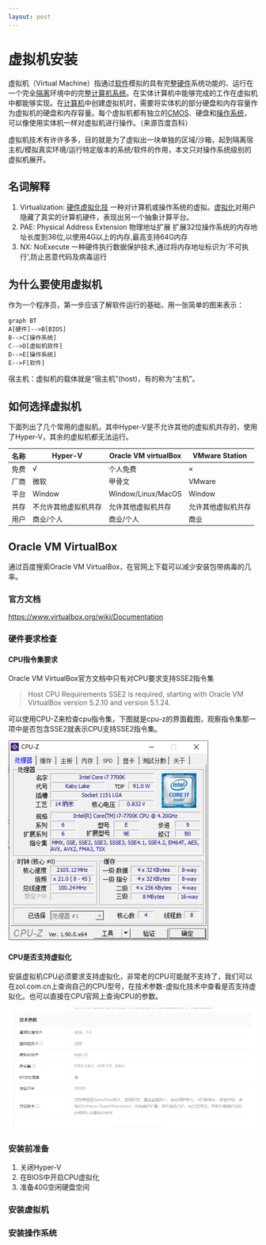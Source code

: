 ```yaml
---
layout: post
---
```

# 虚拟机安装

虚拟机（Virtual Machine）指通过[软件](https://baike.baidu.com/item/软件/12053)模拟的具有完整[硬件](https://baike.baidu.com/item/硬件)系统功能的、运行在一个完全[隔离](https://baike.baidu.com/item/隔离/33079)环境中的完整[计算机系统](https://baike.baidu.com/item/计算机系统/7210959)。在实体计算机中能够完成的工作在虚拟机中都能够实现。在[计算机](https://baike.baidu.com/item/计算机/140338)中创建虚拟机时，需要将实体机的部分硬盘和内存容量作为虚拟机的硬盘和内存容量。每个虚拟机都有独立的[CMOS](https://baike.baidu.com/item/CMOS/428167)、硬盘和[操作系统](https://baike.baidu.com/item/操作系统/192)，可以像使用实体机一样对虚拟机进行操作。（来源百度百科）

虚拟机技术有许许多多，目的就是为了虚拟出一块单独的区域/沙箱，起到隔离宿主机/模拟真实环境/运行特定版本的系统/软件的作用，本文只对操作系统级别的虚拟机展开。

## 名词解释

1. Virtualization: [硬件虚拟化技](https://baike.baidu.com/item/%E7%A1%AC%E4%BB%B6%E8%99%9A%E6%8B%9F%E5%8C%96) 一种对计算机或操作系统的虚拟。[虚拟化](https://baike.baidu.com/item/虚拟化/547949)对用户隐藏了真实的计算机硬件，表现出另一个抽象计算平台。
2. PAE: Physical Address Extension 物理地址扩展 扩展32位操作系统的内存地址长度到36位,以使用4G以上的内存,最高支持64G内存
3. NX: NoExecute 一种硬件执行数据保护技术,通过将内存地址标识为'不可执行',防止恶意代码及病毒运行     

## 为什么要使用虚拟机

作为一个程序员，第一步应该了解软件运行的基础，用一张简单的图来表示：

```mermaid
graph BT
A[硬件]-->B[BIOS]
B-->C[操作系统]
C-->D[虚拟机软件]
D-->E[操作系统]
E-->F[软件]
```

宿主机：虚拟机的载体就是“宿主机”(host)，有的称为“主机”。

## 如何选择虚拟机

下面列出了几个常用的虚拟机，其中Hyper-V是不允许其他的虚拟机共存的，使用了Hyper-V，其余的虚拟机都无法运行。

| 名称 | Hyper-V              | Oracle VM virtualBox | VMware Station     |
| ---- | -------------------- | -------------------- | ------------------ |
| 免费 | √                    | 个人免费             | ×                  |
| 厂商 | 微软                 | 甲骨文               | VMware             |
| 平台 | Window               | Window/Linux/MacOS   | Window             |
| 共存 | 不允许其他虚拟机共存 | 允许其他虚拟机共存   | 允许其他虚拟机共存 |
| 用户 | 商业/个人            | 商业/个人            | 商业               |



## Oracle VM VirtualBox 

通过百度搜索Oracle VM VirtualBox，在官网上下载可以减少安装包带病毒的几率。

### 官方文档

https://www.virtualbox.org/wiki/Documentation

### 硬件要求检查

#### CPU指令集要求

Oracle VM VirtualBox官方文档中只有对CPU要求支持SSE2指令集

> Host CPU Requirements SSE2 is required, starting with Oracle VM VirtualBox version 5.2.10 and version 5.1.24.

可以使用CPU-Z来检查cpu指令集，下图就是cpu-z的界面截图，观察指令集那一项中是否包含SSE2就表示CPU支持SSE2指令集。

![cpu指令集检查](./images/cpu-z.png)

#### CPU是否支持虚拟化

安装虚拟机CPU必须要求支持虚拟化，非常老的CPU可能就不支持了，我们可以在zol.com.cn上查询自己的CPU型号，在技术参数-虚拟化技术中查看是否支持虚拟化。也可以直接在CPU官网上查询CPU的参数。

![zol-cpu-虚拟化支持](./images/zol-cpu-虚拟化支持.png)

### 安装前准备

1. 关闭Hyper-V
2. 在BIOS中开启CPU虚拟化
3. 准备40G空闲硬盘空间

### 安装虚拟机



### 安装操作系统

